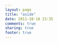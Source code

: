 ```yaml
---
layout: page
title: "aside"
date: 2011-10-18 23:35
comments: true
sharing: true
footer: true
---
```

